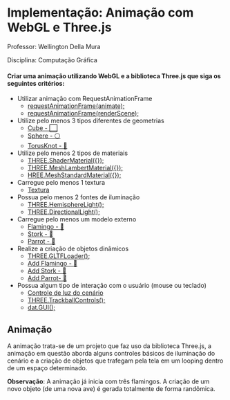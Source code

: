# Implementação: Animação com WebGL e Three.js

<p>Professor: Wellington Della Mura</p>
<p>Disciplina: Computação Gráfica</p>

#### Criar uma animação utilizando WebGL e a biblioteca Three.js que siga os seguintes critérios:

- Utilizar animação com RequestAnimationFrame
    - [requestAnimationFrame(animate);](https://github.com/LuisFernandoBenatto/Computer-Graphics/blob/main/src/animation/js/main.js#L68)
    - [requestAnimationFrame(renderScene);](https://github.com/LuisFernandoBenatto/Computer-Graphics/blob/main/src/animation/js/main.js#L149) 
- Utilize pelo menos 3 tipos diferentes de geometrias
    - [Cube - ⬜](https://github.com/LuisFernandoBenatto/Computer-Graphics/blob/main/src/animation/js/main.js#L419L431)
    - [Sphere - ⚪](https://github.com/LuisFernandoBenatto/Computer-Graphics/blob/main/src/animation/js/main.js#L433L442)
    - [TorusKnot - 🥨](https://github.com/LuisFernandoBenatto/Computer-Graphics/blob/main/src/animation/js/main.js#L444L456)
- Utilize pelo menos 2 tipos de materiais
    - [THREE.ShaderMaterial({});](https://github.com/LuisFernandoBenatto/Computer-Graphics/blob/main/src/animation/js/main.js#L323)
    - [THREE.MeshLambertMaterial({});](https://github.com/LuisFernandoBenatto/Computer-Graphics/blob/main/src/animation/js/main.js#L343)
    - [HREE.MeshStandardMaterial({});](https://github.com/LuisFernandoBenatto/Computer-Graphics/blob/main/src/animation/js/main.js#L422)
- Carregue pelo menos 1 textura
    - [Textura](https://github.com/LuisFernandoBenatto/Computer-Graphics/blob/main/src/animation/js/main.js#L339L349)
- Possua pelo menos 2 fontes de iluminação
    - [THREE.HemisphereLight();](https://github.com/LuisFernandoBenatto/Computer-Graphics/blob/main/src/animation/js/main.js#L226L232)
    - [THREE.DirectionalLight();](https://github.com/LuisFernandoBenatto/Computer-Graphics/blob/main/src/animation/js/main.js#L239L261)
- Carregue pelo menos um modelo externo
    - [Flamingo - 🦩](https://github.com/LuisFernandoBenatto/Computer-Graphics/blob/main/src/animation/js/main.js#L364L372)
    - [Stork - 🦤](https://github.com/LuisFernandoBenatto/Computer-Graphics/blob/main/src/animation/js/main.js#L374L382)
    - [Parrot - 🦜](https://github.com/LuisFernandoBenatto/Computer-Graphics/blob/main/src/animation/js/main.js#L384L392)
- Realize a criação de objetos dinâmicos  
    - [THREE.GLTFLoader();](https://github.com/LuisFernandoBenatto/Computer-Graphics/blob/main/src/animation/js/main.js#L351L362)
    - [Add Flamingo - 🦩](https://github.com/LuisFernandoBenatto/Computer-Graphics/blob/main/src/animation/js/main.js#L101L104)
    - [Add Stork - 🦤](https://github.com/LuisFernandoBenatto/Computer-Graphics/blob/main/src/animation/js/main.js#L109L112)
    - [Add Parrot- 🦜](https://github.com/LuisFernandoBenatto/Computer-Graphics/blob/main/src/animation/js/main.js#L105L108)
- Possua algum tipo de interação com o usuário (mouse ou teclado)
    - [Controle de luz do cenário](https://github.com/LuisFernandoBenatto/Computer-Graphics/blob/main/src/animation/js/main.js#L93L100)
    - [THREE.TrackballControls();](https://github.com/LuisFernandoBenatto/Computer-Graphics/blob/main/src/animation/js/main.js#L306L313)
    - [dat.GUI();](https://github.com/LuisFernandoBenatto/Computer-Graphics/blob/main/src/animation/js/main.js#L126L135)



## Animação

A animação trata-se de um projeto que faz uso da biblioteca Three.js, a animação em questão aborda alguns controles básicos de iluminação do cenário e a criação de objetos que trafegam pela tela em um looping dentro de um espaço determinado.  

**Observação**: A animação já inicia com três flamingos. A criação de um novo objeto (de uma nova ave) é gerada totalmente de forma randômica. 
 